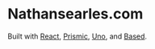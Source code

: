 # Nathansearles.com

Built with [React](https://reactjs.org/), [Prismic](https://prismic.io/), [Uno](https://uno.cinco.io/), and [Based](https://bitmap.github.io/based.css/).